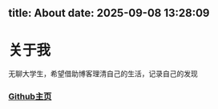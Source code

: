 title: About
date: 2025-09-08 13:28:09
---
# 关于我 #

无聊大学生，希望借助博客理清自己的生活，记录自己的发现  

### [Github主页](https://github.com/yamleric) ###